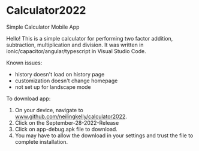 # Calculator2022
Simple Calculator Mobile App

Hello! This is a simple calculator for performing two factor addition, subtraction, multiplication and division.
It was written in ionic/capacitor/angular/typescript in Visual Studio Code.

Known issues:
  - history doesn't load on history page
  - customization doesn't change homepage
  - not set up for landscape mode

To download app:
1. On your device, navigate to www.github.com/neilingkelly/calculator2022.
2. Click on the September-28-2022-Release
3. Click on app-debug.apk file to download.
4. You may have to allow the download in your settings and trust the file to complete installation.
